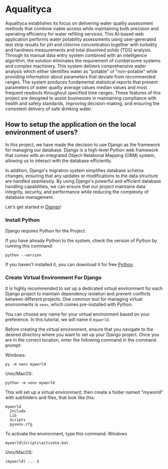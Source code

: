 # Aqualityca
Aqualityca establishes its focus on delivering water quality assessment methods that combine viable access while maintaining both precision and operating efficiency for water refilling services. This AI-based web application performs water potability assessments using user-generated test strip results for pH and chlorine concentration together with turbidity and hardness measurements and total dissolved solids (TDS) analysis. Through its manual data entry system combined with an intelligence algorithm, the solution eliminates the requirement of cumbersome systems and complex machinery. This system delivers comprehensive water analysis which either identifies water as "potable" or "non-potable" while providing information about parameters that deviate from recommended ranges. The system produces fundamental statistical reports that present parameters of water quality average values median values and most frequent readouts throughout specified time ranges. These features of this project are designed to assist businesses in maintaining compliance with health and safety standards, improving decision-making, and ensuring the consistent delivery of safe drinking water. 

## How to setup the application on the local environment of users? 
In this project, we have made the decision to use Django as the framework for managing our database. Django is a high-level Python web framework that comes with an integrated Object-Relational Mapping (ORM) system, allowing us to interact with the database efficiently.

In addition, Django's migration system simplifies database schema changes, ensuring that any updates or modifications to the data structure are handled seamlessly. By using Django's powerful and efficient database handling capabilities, we can ensure that our project maintains data integrity, security, and performance while reducing the complexity of database management.

Let's get started in [Django](https://www.w3schools.com/django/django_getstarted.php)!

### Install Python
Django requires Python for the Project.

If you have already Python to the system, check the version of Python by running this command:
```
python --version
```

If you haven't installed it, you can download it for free [Python](https://www.python.org/).

### Create Virtual Environment For Django
It is highly recommended to set up a dedicated virtual environment for each Django project to maintain dependency isolation and prevent conflicts between different projects. One common tool for managing virtual environments is `venv`, which comes pre-installed with Python.

You can choose any name for your virtual environment based on your preference. In this tutorial, we will name it `myworld`.

Before creating the virtual environment, ensure that you navigate to the desired directory where you want to set up your Django project. Once you are in the correct location, enter the following command in the command prompt:

Windows:
```
py -m venv myworld
```
Unix/MacOS:
```
python -m venv myworld
```

This will set up a virtual environment, then create a folder named "myworld" with subfolders and files, that look like this:
```
myworld
  Include
  Lib
  Scripts
  pyvenv.cfg
```

To activate the environment, type this command:
Windows
```
myworld\Scripts\activate.bat
```
Unix/MacOS:
```
(myworld) ... $
```
